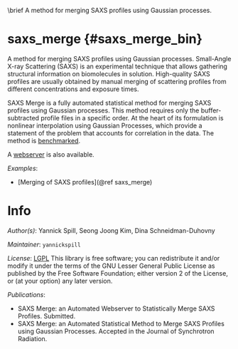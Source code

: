 \brief A method for merging SAXS profiles using Gaussian processes.

saxs_merge {#saxs_merge_bin}
==========

A method for merging SAXS profiles using Gaussian processes.
Small-Angle X-ray Scattering (SAXS) is an experimental technique that allows
gathering structural information on biomolecules in solution. High-quality
SAXS profiles are usually obtained by manual merging of scattering profiles
from different concentrations and exposure times.

SAXS Merge is a fully automated statistical method for merging SAXS profiles
using Gaussian processes. This method requires only the buffer-subtracted
profile files in a specific order. At the heart of its formulation is
nonlinear interpolation using Gaussian Processes, which provide a statement
of the problem that accounts for correlation in the data.
The method is [benchmarked](https://salilab.org/saxsmerge/benchmark).

A [webserver](https://salilab.org/saxsmerge) is also available.

_Examples_:
 - [Merging of SAXS profiles](@ref saxs_merge)

# Info

_Author(s)_: Yannick Spill, Seong Joong Kim, Dina Schneidman-Duhovny

_Maintainer_: `yannickspill`

_License_: [LGPL](http://www.gnu.org/licenses/old-licenses/lgpl-2.1.html)
This library is free software; you can redistribute it and/or
modify it under the terms of the GNU Lesser General Public
License as published by the Free Software Foundation; either
version 2 of the License, or (at your option) any later version.

_Publications_:
 - SAXS Merge: an Automated Webserver to Statistically Merge SAXS Profiles. Submitted.
 - SAXS Merge: an Automated Statistical Method to Merge SAXS Profiles using Gaussian Processes. Accepted in the Journal of Synchrotron Radiation.
